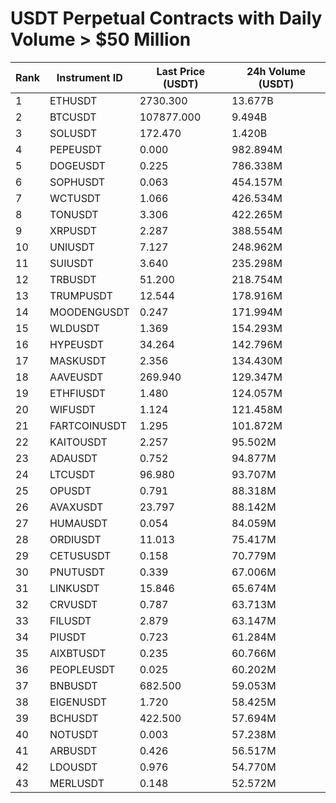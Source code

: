 # USDT Perpetual Contracts with Daily Volume > $50 Million

| Rank | Instrument ID | Last Price (USDT) | 24h Volume (USDT) |
|------|---------------|-------------------|-------------------|
| 1 | ETHUSDT | 2730.300 | 13.677B |
| 2 | BTCUSDT | 107877.000 | 9.494B |
| 3 | SOLUSDT | 172.470 | 1.420B |
| 4 | PEPEUSDT | 0.000 | 982.894M |
| 5 | DOGEUSDT | 0.225 | 786.338M |
| 6 | SOPHUSDT | 0.063 | 454.157M |
| 7 | WCTUSDT | 1.066 | 426.534M |
| 8 | TONUSDT | 3.306 | 422.265M |
| 9 | XRPUSDT | 2.287 | 388.554M |
| 10 | UNIUSDT | 7.127 | 248.962M |
| 11 | SUIUSDT | 3.640 | 235.298M |
| 12 | TRBUSDT | 51.200 | 218.754M |
| 13 | TRUMPUSDT | 12.544 | 178.916M |
| 14 | MOODENGUSDT | 0.247 | 171.994M |
| 15 | WLDUSDT | 1.369 | 154.293M |
| 16 | HYPEUSDT | 34.264 | 142.796M |
| 17 | MASKUSDT | 2.356 | 134.430M |
| 18 | AAVEUSDT | 269.940 | 129.347M |
| 19 | ETHFIUSDT | 1.480 | 124.057M |
| 20 | WIFUSDT | 1.124 | 121.458M |
| 21 | FARTCOINUSDT | 1.295 | 101.872M |
| 22 | KAITOUSDT | 2.257 | 95.502M |
| 23 | ADAUSDT | 0.752 | 94.877M |
| 24 | LTCUSDT | 96.980 | 93.707M |
| 25 | OPUSDT | 0.791 | 88.318M |
| 26 | AVAXUSDT | 23.797 | 88.142M |
| 27 | HUMAUSDT | 0.054 | 84.059M |
| 28 | ORDIUSDT | 11.013 | 75.417M |
| 29 | CETUSUSDT | 0.158 | 70.779M |
| 30 | PNUTUSDT | 0.339 | 67.006M |
| 31 | LINKUSDT | 15.846 | 65.674M |
| 32 | CRVUSDT | 0.787 | 63.713M |
| 33 | FILUSDT | 2.879 | 63.147M |
| 34 | PIUSDT | 0.723 | 61.284M |
| 35 | AIXBTUSDT | 0.235 | 60.766M |
| 36 | PEOPLEUSDT | 0.025 | 60.202M |
| 37 | BNBUSDT | 682.500 | 59.053M |
| 38 | EIGENUSDT | 1.720 | 58.425M |
| 39 | BCHUSDT | 422.500 | 57.694M |
| 40 | NOTUSDT | 0.003 | 57.238M |
| 41 | ARBUSDT | 0.426 | 56.517M |
| 42 | LDOUSDT | 0.976 | 54.770M |
| 43 | MERLUSDT | 0.148 | 52.572M |
